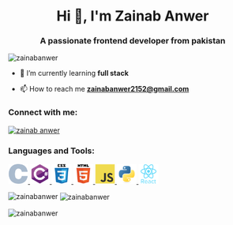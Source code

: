 <h1 align="center">Hi 👋, I'm Zainab Anwer</h1>
<h3 align="center">A passionate frontend developer from pakistan</h3>

<p align="left"> <img src="https://komarev.com/ghpvc/?username=zainabanwer&label=Profile%20views&color=0e75b6&style=flat" alt="zainabanwer" /> </p>

- 🌱 I’m currently learning **full stack**

- 📫 How to reach me **zainabanwer2152@gmail.com**

<h3 align="left">Connect with me:</h3>
<p align="left">
<a href="https://linkedin.com/in/zainab anwer" target="blank"><img align="center" src="https://raw.githubusercontent.com/rahuldkjain/github-profile-readme-generator/master/src/images/icons/Social/linked-in-alt.svg" alt="zainab anwer" height="30" width="40" /></a>
</p>

<h3 align="left">Languages and Tools:</h3>
<p align="left"> <a href="https://www.cprogramming.com/" target="_blank" rel="noreferrer"> <img src="https://raw.githubusercontent.com/devicons/devicon/master/icons/c/c-original.svg" alt="c" width="40" height="40"/> </a> <a href="https://www.w3schools.com/cs/" target="_blank" rel="noreferrer"> <img src="https://raw.githubusercontent.com/devicons/devicon/master/icons/csharp/csharp-original.svg" alt="csharp" width="40" height="40"/> </a> <a href="https://www.w3schools.com/css/" target="_blank" rel="noreferrer"> <img src="https://raw.githubusercontent.com/devicons/devicon/master/icons/css3/css3-original-wordmark.svg" alt="css3" width="40" height="40"/> </a> <a href="https://www.w3.org/html/" target="_blank" rel="noreferrer"> <img src="https://raw.githubusercontent.com/devicons/devicon/master/icons/html5/html5-original-wordmark.svg" alt="html5" width="40" height="40"/> </a> <a href="https://developer.mozilla.org/en-US/docs/Web/JavaScript" target="_blank" rel="noreferrer"> <img src="https://raw.githubusercontent.com/devicons/devicon/master/icons/javascript/javascript-original.svg" alt="javascript" width="40" height="40"/> </a> <a href="https://www.python.org" target="_blank" rel="noreferrer"> <img src="https://raw.githubusercontent.com/devicons/devicon/master/icons/python/python-original.svg" alt="python" width="40" height="40"/> </a> <a href="https://reactjs.org/" target="_blank" rel="noreferrer"> <img src="https://raw.githubusercontent.com/devicons/devicon/master/icons/react/react-original-wordmark.svg" alt="react" width="40" height="40"/> </a> </p>

<p><img align="left" src="https://github-readme-stats.vercel.app/api/top-langs?username=zainabanwer&show_icons=true&locale=en&layout=compact" alt="zainabanwer" /></p>

<p>&nbsp;<img align="center" src="https://github-readme-stats.vercel.app/api?username=zainabanwer&show_icons=true&locale=en" alt="zainabanwer" /></p>

<p><img align="center" src="https://github-readme-streak-stats.herokuapp.com/?user=zainabanwer&" alt="zainabanwer" /></p>
